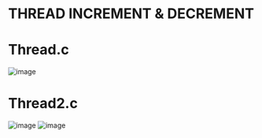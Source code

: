 # THREAD INCREMENT & DECREMENT
# Thread.c
![image](https://user-images.githubusercontent.com/123716596/228226325-939ee5ab-4c0d-4b19-affe-bc455cc155e0.png)
# Thread2.c
![image](https://user-images.githubusercontent.com/123716596/228227210-8e409cdd-3f44-4dec-92a6-e6f63b120080.png)
![image](https://user-images.githubusercontent.com/123716596/228227365-4a6ba467-8685-4721-95f5-8614c99949c3.png)


